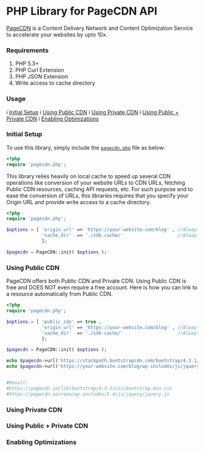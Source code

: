PHP Library for PageCDN API
=======================

[PageCDN](https://pagecdn.com) is a Content Delivery Network and Content Optimization Service to accelerate your websites by upto 10x.

### Requirements
1. PHP 5.3+
2. PHP Curl Extension
3. PHP JSON Extension
4. Write access to cache directory

### Usage
i [Initial Setup](#initial-setup)
i [Using Public CDN](#using-public-cdn)
i [Using Private CDN](#using-private-cdn)
i [Using Public + Private CDN](#using-public--private-cdn)
i [Enabling Optimizations](#enabling-optimizations)

### Initial Setup

To use this library, simply include the [`pagecdn.php`](/src/pagecdn.php) file as below:
```php
<?php
require 'pagecdn.php';
```

This library relies heavily on local cache to speed up several CDN operations like conversion of your website URLs to CDN URLs, fetching Public CDN resources, caching API requests, etc.
For such purpose and to ease the conversion of URLs, this libraries requires that you specify your Origin URL and provide write access to a cache directory.
```php
<?php
require 'pagecdn.php';

$options = [ 'origin_url' => 'https://your-website.com/blog' , //Always Required
             'cache_dir'  => './sdk-cache/'                    //Always required
             ];

$pagecdn = PageCDN::init( $options );
```

### Using Public CDN
PageCDN offers both Public CDN and Private CDN. Using Public CDN is free and DOES NOT even require a free account. Here is how you can link to a resource automatically from Public CDN.
```php
<?php
require 'pagecdn.php';

$options = [ 'public_cdn' => true ,
             'origin_url' => 'https://your-website.com/blog' , //Always Required
             'cache_dir'  => './sdk-cache/'                    //Always required
             ];

$pagecdn = PageCDN::init( $options );

echo $pagecdn->url('https://stackpath.bootstrapcdn.com/bootstrap/4.3.1/css/bootstrap.css?ver=4.3.1');
echo $pagecdn->url('https://your-website.com/blog/wp-includes/js/jquery/jquery.js');


#Result:
#https://pagecdn.io/lib/bootstrap/4.3.1/css/bootstrap.min.css
#https://pagecdn.io/repo/wp-includes/5.4/js/jquery/jquery.js

```




### Using Private CDN
### Using Public + Private CDN
### Enabling Optimizations





